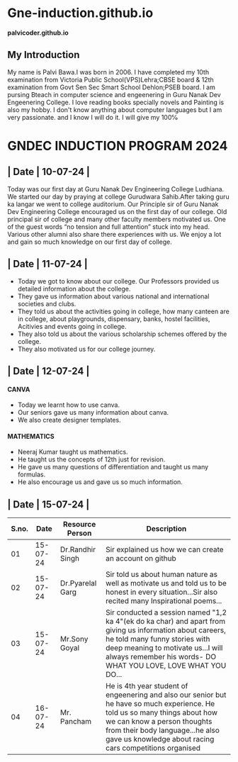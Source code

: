 # Gne-induction.github.io

**palvicoder.github.io**

<h2>My Introduction</h2>
<p> My name is Palvi Bawa.I was born in 2006. I have completed my 10th examination from Victoria Public School(VPS)Lehra;CBSE board & 12th examination from Govt Sen Sec Smart School Dehlon;PSEB board. I am pursing Bteach in computer science and engeenering in Guru Nanak Dev Engeenering College. I love reading books specially novels and Painting is also my hobby. I don't know anything about computer languages but I am very passionate. and I know I will do it. I will give my 100℅ </p>

# GNDEC INDUCTION PROGRAM 2024

<H2> | Date | 10-07-24 | </H2>
    
<p>Today was our first day at Guru Nanak Dev Engineering College Ludhiana. We started our day by praying at college Gurudwara Sahib.After taking guru ka langar we went to college auditorium. Our Principle sir of Guru Nanak Dev Engineering College encouraged us on the first day of our college. Old principal sir of college and many other faculty members motivated us. One of the guest words “no tension and full attention” stuck into my head. Various other alumni also share there experiences with us. We enjoy a lot and gain so much knowledge on our first day of college.</p> 

<h2>| Date | 11-07-24 |</h2>
<ul>
<li>Today we got to know about our college. Our Professors provided us detailed information about the college.</li>
<li>They gave us information about various national and international societies and clubs.</li>
<li>They told us about the activities going in college, how many canteen are in college, about playgrounds, dispensary, banks, hostel facilities, Acitivies and events going in college.</li>
<li>They also told us about the various scholarship schemes offered by the college.</li>
<li>They also motivated us for our college journey.</li>
</ul>
    
<h2>| Date | 12-07-24 |</h2>

<h4>CANVA</h4>
<ul>
<li>Today we learnt how to use canva.</li>
<li>Our seniors gave us many information about canva.</li>
<li>We also create designer templates.</li>
</ul>

<h4>MATHEMATICS</h4>
<ul>
<li>Neeraj Kumar taught us mathematics.</li>
<li>He taught us the concepts of 12th just for revision.</li>
<li>He gave us many questions of differentiation and taught us many formulas.</li>
<li>He also encourage us and gave us so much information.</li>
</ul>

<h2>| Date | 15-07-24 |</h2>

| S.no.	| Date | Resource Person | Description |
| ---- | ---- | ---- | ---- |
| 01 | 15-07-24 | Dr.Randhir Singh | Sir explained us how we can create an account on github |
| 02 | 15-07-24 | Dr.Pyarelal Garg | Sir told us about human nature as well as motivate us and told us to be honest in every situation...Sir also recited many Inspirational poems...|
| 03 | 15-07-24 | Mr.Sony Goyal |	Sir conducted a session named "1,2 ka 4"(ek do ka char) and apart from giving us information about careers, he told many funny stories with deep meaning to motivate us...I will always remember his words- DO WHAT YOU LOVE, LOVE WHAT YOU DO...|
| 04 | 16-07-24 | Mr. Pancham | He is 4th year student of engeenering and also our senior but he have so much experience. He told us so many things about how we can know a person thoughts from their body language...he also gave us knowledge about racing cars competitions organised |
